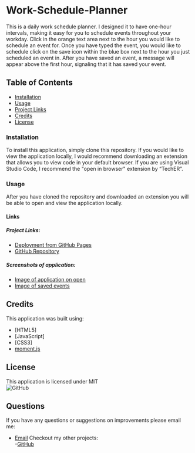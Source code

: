# Work-Schedule-Planner
This is a daily work schedule planner. I designed it to have one-hour intervals, making it easy for you to schedule events throughout your workday. Click in the orange text area next to the hour you would like to schedule an event for. Once you have typed the event, you would like to schedule click on the save icon within the blue box next to the hour you just scheduled an event in. After you have saved an event, a message will appear above the first hour, signaling that it has saved your event.

## Table of Contents
- [Installation](#installation)  
- [Usage](#usage)  
- [Project Links](#project-links)  
- [Credits](#credits)  
- [License](#license)

### Installation
To install this application, simply clone this repository. If you would like to view the application locally, I would recommend downloading an extension that allows you to view code in your default browser. If you are using Visual Studio Code, I recommend the "open in browser" extension by “TechER”.

### Usage
After you have cloned the repository and downloaded an extension you will be able to open and view the application locally.

#### Links

##### Project Links:
- [Deployment from GitHub Pages](https://cameronheadlee.github.io/Work-Schedule-Planner/)  
- [GitHub Repository](https://github.com/CameronHeadlee/Work-Schedule-Planner)

##### Screenshots of application:
- [Image of application on open](img/workschedule_1.png)  
- [Image of saved events](img/workschedule_2.png)

## Credits
This application was built using:
- [HTML5]  
- [JavaScript]  
- [CSS3]  
- [moment.js](https://momentjs.com/)

## License
This application is licensed under MIT   
![GitHub](https://img.shields.io/github/license/CameronHeadlee/Work-Schedule-Planner)

## Questions
If you have any questions or suggestions on improvements please email me:
- [Email](mailto:camhcodes11@gmail.com)
Checkout my other projects:  
-[GitHub](https://github.com/CameronHeadlee?tab=repositories)
